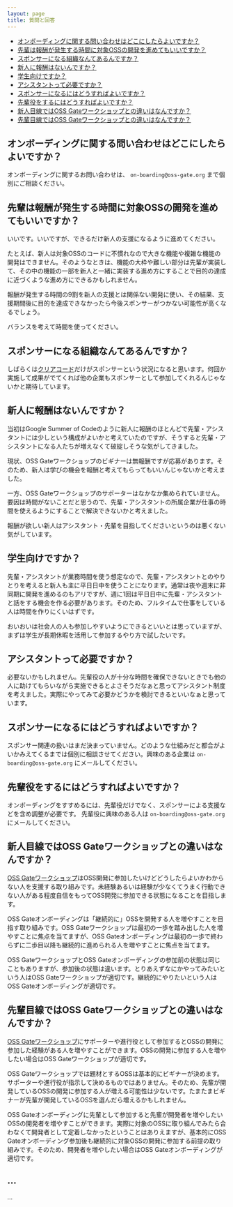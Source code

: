 ```yaml
---
layout: page
title: 質問と回答
---
```


* [オンボーディングに関する問い合わせはどこにしたらよいですか？](#how-to-contact)
* [先輩は報酬が発生する時間に対象OSSの開発を進めてもいいですか？](#parallel-work)
* [スポンサーになる組織なんてあるんですか？](#who-become-sponsor)
* [新人に報酬はないんですか？](#why-no-reward-for-newbie)
* [学生向けですか？](#for-students)
* [アシスタントって必要ですか？](#necessity-of-assistant)
* [スポンサーになるにはどうすればよいですか？](#how-to-become-sponsor)
* [先輩役をするにはどうすればよいですか？](#how-to-become-mentor)
* [新人目線ではOSS Gateワークショップとの違いはなんですか？](#what-is-the-difference-for-newbie)
* [先輩目線ではOSS Gateワークショップとの違いはなんですか？](#what-is-the-difference-for-mentor)

## <span id="how-to-contact">オンボーディングに関する問い合わせはどこにしたらよいですか？</span>

オンボーディングに関するお問い合わせは、 `on-boarding@oss-gate.org` まで個別にご相談ください。

## <span id="parallel-work">先輩は報酬が発生する時間に対象OSSの開発を進めてもいいですか？</span>

いいです。いいですが、できるだけ新人の支援になるように進めてください。

たとえば、新人は対象OSSのコードに不慣れなので大きな機能や複雑な機能の開発はできません。そのようなときは、機能の大枠や難しい部分は先輩が実装して、その中の機能の一部を新人と一緒に実装する進め方にすることで目的の達成に近づくような進め方にできるかもしれません。

報酬が発生する時間の9割を新人の支援とは関係ない開発に使い、その結果、支援期間後に目的を達成できなかったら今後スポンサーがつかない可能性が高くなるでしょう。

バランスを考えて時間を使ってください。

## <span id="who-become-sponsor">スポンサーになる組織なんてあるんですか？</span>

しばらくは[クリアコード](https://www.clear-code.com/)だけがスポンサーという状況になると思います。何回か実施して成果がでてくれば他の企業もスポンサーとして参加してくれるんじゃないかと期待しています。

## <span id="why-no-reward-for-newbie">新人に報酬はないんですか？</span>

当初はGoogle Summer of Codeのように新人に報酬のほとんどで先輩・アシスタントには少しという構成がよいかと考えていたのですが、そうすると先輩・アシスタントになる人たちが増えなくて破綻しそうな気がしてきました。

現状、OSS Gateワークショップのビギナーは無報酬ですが応募があります。そのため、新人は学びの機会を報酬と考えてもらってもいいんじゃないかと考えました。

一方、OSS Gateワークショップのサポーターはなかなか集められていません。要因は時間がないことだと思うので、先輩・アシスタントの所属企業が仕事の時間を使えるようにすることで解決できないかと考えました。

報酬が欲しい新人はアシスタント・先輩を目指してくださいというのは悪くない気がしています。

## <span id="for-students">学生向けですか？</span>

先輩・アシスタントが業務時間を使う想定なので、先輩・アシスタントとのやりとりを考えると新人も主に平日日中を使うことになります。通常は夜や週末に非同期に開発を進めるのもアリですが、週に1回は平日日中に先輩・アシスタントと話をする機会を作る必要があります。そのため、フルタイムで仕事をしている人は時間を作りにくいはずです。

おいおいは社会人の人も参加しやすいようにできるといいとは思っていますが、まずは学生が長期休暇を活用して参加するやり方で試したいです。

## <span id="necessity-of-assistant">アシスタントって必要ですか？</span>


必要ないかもしれません。先輩役の人が十分な時間を確保できないときでも他の人に助けてもらいながら実施できるとよさそうだなぁと思ってアシスタント制度を考えました。実際にやってみて必要かどうかを検討できるといいなぁと思っています。

## <span id="how-to-become-sponsor">スポンサーになるにはどうすればよいですか？</span>

スポンサー関連の扱いはまだ決まっていません。どのような仕組みだと都合がよいかみえてくるまでは個別に相談させてください。興味のある企業は `on-boarding@oss-gate.org` にメールしてください。

## <span id="how-to-become-mentor">先輩役をするにはどうすればよいですか？</span>

オンボーディングをすすめるには、先輩役だけでなく、スポンサーによる支援などを含め調整が必要です。
先輩役に興味のある人は `on-boarding@oss-gate.org` にメールしてください。

<!--
注意: 以下のワークショップとの違いの説明は、トップに置かず、下に配置したままにする。
理由: OSS Gateオンボーディングに参加する人はそもそもOSS Gateワークショップを知らない人の方が多いので、あえて似たようなものがある（そんなに似ていないけど）ことがあることを匂わして混乱させたくないため。
-->

## <span id="what-is-the-difference-for-newbie">新人目線ではOSS Gateワークショップとの違いはなんですか？</span>

[OSS Gateワークショップ](https://oss-gate.github.io/#workshop)はOSS開発に参加したいけどどうしたらよいかわからない人を支援する取り組みです。未経験あるいは経験が少なくてうまく行動できない人がある程度自信をもってOSS開発に参加できる状態になることを目指します。

OSS Gateオンボーディングは「継続的に」OSSを開発する人を増やすことを目指す取り組みです。OSS Gateワークショップは最初の一歩を踏み出した人を増やすことに焦点を当てますが、OSS Gateオンボーディングは最初の一歩で終わらずに二歩目以降も継続的に進められる人を増やすことに焦点を当てます。

OSS GateワークショップとOSS Gateオンボーディングの参加前の状態は同じこともありますが、参加後の状態は違います。とりあえずなにかやってみたいという人はOSS Gateワークショップが適切です。継続的にやりたいという人はOSS Gateオンボーディングが適切です。

## <span id="what-is-the-difference-for-mentor">先輩目線ではOSS Gateワークショップとの違いはなんですか？</span>

[OSS Gateワークショップ](https://oss-gate.github.io/#workshop)にサポーターや進行役として参加するとOSSの開発に参加した経験がある人を増やすことができます。OSSの開発に参加する人を増やしたい場合はOSS Gateワークショップが適切です。

OSS Gateワークショップでは題材とするOSSは基本的にビギナーが決めます。サポーターや進行役が指示して決めるものではありません。そのため、先輩が開発しているOSSの開発に参加する人が増える可能性は少ないです。たまたまビギナーが先輩が開発しているOSSを選んだら増えるかもしれません。

OSS Gateオンボーディングに先輩として参加すると先輩が開発者を増やしたいOSSの開発者を増やすことができます。実際に対象のOSSに取り組んでみたら合わなくて開発者として定着しなかったということはありえますが、基本的にOSS Gateオンボーディング参加後も継続的に対象OSSの開発に参加する前提の取り組みです。そのため、開発者を増やしたい場合はOSS Gateオンボーディングが適切です。

## ...

...
